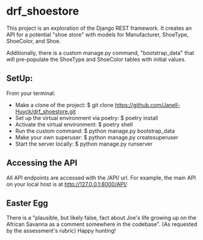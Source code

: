 # drf_shoestore

This project is an exploration of the Django REST framework.  It creates an API for a potential "shoe store"
with models for Manufacturer, ShoeType, ShoeColor, and Shoe.  

Additionally, there is a custom manage.py command, "bootstrap_data" that will pre-populate the ShoeType and
ShoeColor tables with initial values.

## SetUp:
From your terminal:

* Make a clone of the project: $ git clone https://github.com/Janell-Huyck/drf_shoestore.git
* Set up the virtual environment via poetry: $ poetry install
* Activate the virtual environment: $ poetry shell
* Run the custom command: $ python manage.py bootstrap_data
* Make your own superuser: $ python manage.py createsuperuser
* Start the server locally: $ python manage.py runserver

## Accessing the API
All API endpoints are accessed with the /API/ url.  For example, the main API on your local host is at http://127.0.0.1:8000/API/

## Easter Egg
There is a "plausible, but likely false, fact about Joe's life growing up on the African Savanna 
as a comment somewhere in the codebase". (As requested by the assessment's rubric)  Happy hunting!



